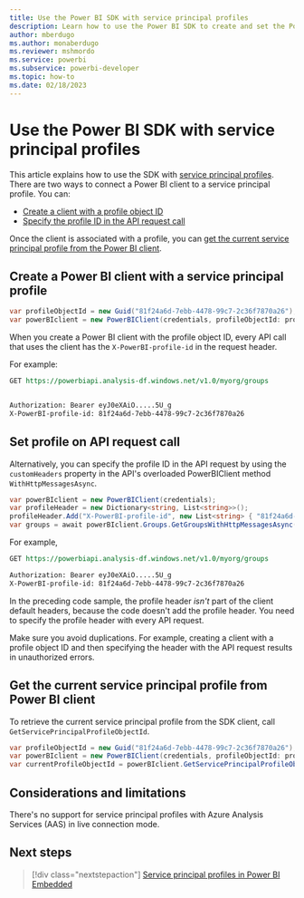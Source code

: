 ```yaml
---
title: Use the Power BI SDK with service principal profiles
description: Learn how to use the Power BI SDK to create and set the Power BI client when using a service principal profile.
author: mberdugo
ms.author: monaberdugo
ms.reviewer: mshmordo
ms.service: powerbi
ms.subservice: powerbi-developer
ms.topic: how-to
ms.date: 02/18/2023
---
```


# Use the Power BI SDK with service principal profiles

This article explains how to use the SDK with [service principal profiles](embed-multi-tenancy.md).
There are two ways to connect a Power BI client to a service principal profile. You can:

* [Create a client with a profile object ID](#create-a-power-bi-client-with-a-service-principal-profile)
* [Specify the profile ID in the API request call](#set-profile-on-api-request-call)

Once the client is associated with a profile, you can [get the current service principal profile from the Power BI client](#get-the-current-service-principal-profile-from-power-bi-client).

## Create a Power BI client with a service principal profile

```csharp
var profileObjectId = new Guid("81f24a6d-7ebb-4478-99c7-2c36f7870a26"); 
var powerBIclient = new PowerBIClient(credentials, profileObjectId: profileObjectId);
```

When you create a Power BI client with the profile object ID, every API call that uses the client has the `X-PowerBI-profile-id` in the request header.

For example:

```rest
GET https://powerbiapi.analysis-df.windows.net/v1.0/myorg/groups


Authorization: Bearer eyJ0eXAiO.....5U_g
X-PowerBI-profile-id: 81f24a6d-7ebb-4478-99c7-2c36f7870a26
```

## Set profile on API request call

Alternatively, you can specify the profile ID in the API request by using the `customHeaders` property in the API's overloaded PowerBIClient method `WithHttpMessagesAsync`.

```csharp
var powerBIclient = new PowerBIClient(credentials); 
var profileHeader = new Dictionary<string, List<string>>(); 
profileHeader.Add("X-PowerBI-profile-id", new List<string> { "81f24a6d-7ebb-4478-99c7-2c36f7870a26" }); 
var groups = await powerBIclient.Groups.GetGroupsWithHttpMessagesAsync(customHeaders: profileHeader); 
```

For example,

```rest
GET https://powerbiapi.analysis-df.windows.net/v1.0/myorg/groups 

Authorization: Bearer eyJ0eXAiO.....5U_g 
X-PowerBI-profile-id: 81f24a6d-7ebb-4478-99c7-2c36f7870a26 
```

In the preceding code sample, the profile header *isn't* part of the client default headers, because the code doesn't add the profile header. You need to specify the profile header with every API request.

Make sure you avoid duplications. For example, creating a client with a profile object ID and then specifying the header with the API request results in unauthorized errors.  

## Get the current service principal profile from Power BI client

To retrieve the current service principal profile from the SDK client, call `GetServicePrincipalProfileObjectId`.

```csharp
var profileObjectId = new Guid("81f24a6d-7ebb-4478-99c7-2c36f7870a26"); 
var powerBIclient = new PowerBIClient(credentials, profileObjectId: profileObjectId); 
var currentProfileObjectId = powerBIclient.GetServicePrincipalProfileObjectId(); 
```

## Considerations and limitations

There's no support for service principal profiles with Azure Analysis Services (AAS) in live connection mode.

## Next steps

>[!div class="nextstepaction"]
>[Service principal profiles in Power BI Embedded](embed-multi-tenancy.md)
